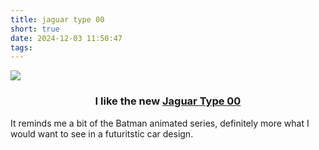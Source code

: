 ```yaml
---
title: jaguar type 00
short: true
date: 2024-12-03 11:50:47
tags:
---
```


![](ilikethenewjag.jpg)

<div style="text-align:center;">

### I like the new [Jaguar Type 00](https://www.jaguarusa.com/copy-nothing/jaguar-type-00.html)

</div>

It reminds me a bit of the Batman animated series, definitely more what I would want  to see in a futuritstic car design.


